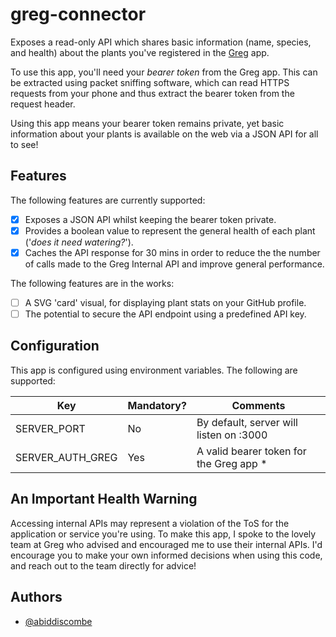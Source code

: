 # greg-connector
Exposes a read-only API which shares basic information (name, species, and health) about the plants you've registered in the [Greg](https://greg.app) app.

To use this app, you'll need your *bearer token* from the Greg app. This can be extracted using packet sniffing software, which can read HTTPS requests from your phone and thus extract the bearer token from the request header.

Using this app means your bearer token remains private, yet basic information about your plants is available on the web via a JSON API for all to see!

## Features
The following features are currently supported:

- [x] Exposes a JSON API whilst keeping the bearer token private.
- [x] Provides a boolean value to represent the general health of each plant ('*does it need watering?*').
- [x] Caches the API response for 30 mins in order to reduce the the number of calls made to the Greg Internal API and improve general performance.

The following features are in the works:

- [ ] A SVG 'card' visual, for displaying plant stats on your GitHub profile.
- [ ] The potential to secure the API endpoint using a predefined API key.

## Configuration
This app is configured using environment variables. The following are supported:

| Key              | Mandatory? | Comments                                |
|------------------|------------|-----------------------------------------|
| SERVER_PORT      | No         | By default, server will listen on :3000 |
| SERVER_AUTH_GREG | Yes        | A valid bearer token for the Greg app * |

## An Important Health Warning
Accessing internal APIs may represent a violation of the ToS for the application or service you're using. To make this app, I spoke to the lovely team at Greg who advised and encouraged me to use their internal APIs. I'd encourage you to make your own informed decisions when using this code, and reach out to the team directly for advice!

## Authors

- [@abiddiscombe](https://github.com/abiddiscombe)
